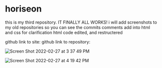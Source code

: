 # horiseon
this is my third repository.
IT FINALLY ALL WORKS!
i will add screenshots to my old repositories so you can see the commits
comments add into html and css for clarification
html code edited, and restructered 

github link to site:
github link to repository:

![Screen Shot 2022-02-27 at 3 37 49 PM](https://user-images.githubusercontent.com/94766574/155900720-c8dbdf57-ac65-48f7-8bf6-d9563288dbce.png)

![Screen Shot 2022-02-27 at 4 19 42 PM](https://user-images.githubusercontent.com/94766574/155900725-342f6945-b770-4e7b-92be-6c9152c9a6c1.png)


